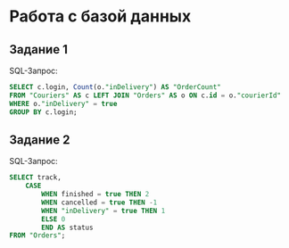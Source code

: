 ﻿# Работа с базой данных

## Задание 1

SQL-Запрос:
```sql
SELECT c.login, Count(o."inDelivery") AS "OrderCount" 
FROM "Couriers" AS c LEFT JOIN "Orders" AS o ON c.id = o."courierId"
WHERE o."inDelivery" = true 
GROUP BY c.login;
```

## Задание 2

SQL-Запрос:
```sql
SELECT track, 
    CASE 
        WHEN finished = true THEN 2 
        WHEN cancelled = true THEN -1 
        WHEN "inDelivery" = true THEN 1 
        ELSE 0 
        END AS status 
FROM "Orders";
```